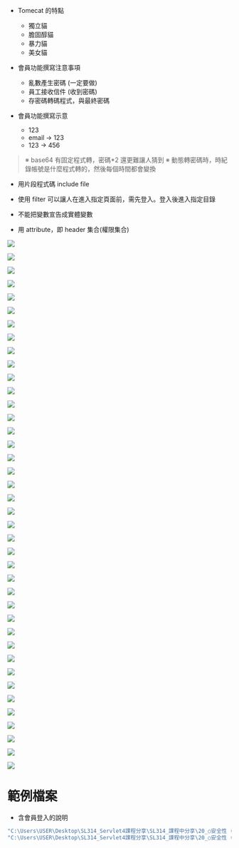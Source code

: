 - Tomecat 的特點

  - 獨立貓
  - 膽固醇貓
  - 暴力貓
  - 美女貓

- 會員功能撰寫注意事項
  - 亂數產生密碼 (一定要做)
  - 員工接收信件 (收到密碼)
  - 存密碼轉碼程式，與最終密碼
- 會員功能撰寫示意
  - 123
  - email -> 123
  - 123 -> 456

> ※ base64 有固定程式轉，密碼\*2 還更難讓人猜到
> ※ 動態轉密碼時，時紀錄帳號是什麼程式轉的，然後每個時間都會變換

- 用片段程式碼 include file
- 使用 filter 可以讓人在進入指定頁面前，需先登入。登入後進入指定目錄

- 不能把變數宣告成實體變數
- 用 attribute，即 header 集合(權限集合)

<p><img src='./image/01.p229.png'></p>
<p><img src='./image/02.code.png'></p>
<p><img src='./image/03.p78.png'></p>
<p><img src='./image/04.code.png'></p>
<p><img src='./image/05.code.png'></p>
<p><img src='./image/06.code.png'></p>
<p><img src='./image/07.code.png'></p>
<p><img src='./image/08.p228.png'></p>
<p><img src='./image/09.code.值可在通過filter後變成累加值.png'></p>
<p><img src='./image/10.code.png'></p>
<p><img src='./image/11.code.png'></p>
<p><img src='./image/12.p99.png'></p>
<p><img src='./image/13.p243.png'></p>
<p><img src='./image/14.p232.png'></p>
<p><img src='./image/15.236.png'></p>
<p><img src='./image/16.p233.png'></p>
<p><img src='./image/17.p232.png'></p>
<p><img src='./image/18.p238.png'></p>
<p><img src='./image/19.code.各種安全性範例.png'></p>
<p><img src='./image/20.SSL證書.png'></p>
<p><img src='./image/21.直播功能需使用.png'></p>
<p><img src='./image/22.p295.png'></p>
<p><img src='./image/23.p232.png'></p>
<p><img src='./image/24.code.png'></p>
<p><img src='./image/25.p240.png'></p>
<p><img src='./image/26.p97.png'></p>
<p><img src='./image/27.p242.png'></p>
<p><img src='./image/28.p241.png'></p>
<p><img src='./image/29.p108.png'></p>
<p><img src='./image/30.code.png'></p>
<p><img src='./image/31.p76.png'></p>
<p><img src='./image/32.code.png'></p>
<p><img src='./image/33.code.png'></p>
<p><img src='./image/34.p162.png'></p>
<p><img src='./image/35.p243.png'></p>
<p><img src='./image/36.code.png'></p>
<p><img src='./image/37.code.需參照36.png'></p>
<p><img src='./image/38.code.測試帳號登入.png'></p>
<p><img src='./image/39.code.png'></p>
<p><img src='./image/40.code.png'></p>

# 範例檔案

- 含會員登入的說明

```cs
"C:\Users\USER\Desktop\SL314_Servlet4課程分享\SL314_課程中分享\20_○安全性 (security)(webapps)\Security4_CUST_Session"
"C:\Users\USER\Desktop\SL314_Servlet4課程分享\SL314_課程中分享\20_○安全性 (security)(webapps)\Security5_CUST_Session_Filter"
```
